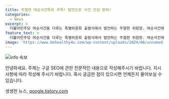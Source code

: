 ```yaml
---
title: 주철현 여순사건특위 주목! 발언으로 사건 진상 밝혀!
categories:
  - News
excerpt: >
  더불어민주당 여순사건을 다루는 특별위원회 출범식에서 발언하는 주철현 위원장. 여순사건에 대한 진상규명과 피해자들의 명예회복을 위해 노력할 것을 강조하며 주목받고 있다.
feature_text: >
  더불어민주당 여순사건을 다루는 특별위원회 출범식에서 발언하는 주철현 위원장. 여순사건에 대한 진상규명과 피해자들의 명예회복을 위해 노력할 것을 강조하며 주목받고 있다.
image: 'https://www.behealthy4u.com/wp-content/uploads/2024/06/unnamed-file.png'
---
```


<p><img src="https://www.behealthy4u.com/wp-content/uploads/2024/06/unnamed-file.png" alt="info 속보" /></p>

<p>안녕하세요. 주제는 구글 SEO에 관한 전문적인 내용으로 작성해주시기 바랍니다. 지시사항에 따라 작성해 주시기 바랍니다. 혹시 궁금한 점이 있으시면 언제든지 물어보실 수 있습니다.</p>
생생한 뉴스, <a href="https://qoogle.tistory.com" rel="dofollow">qoogle.tistory.com</a>


